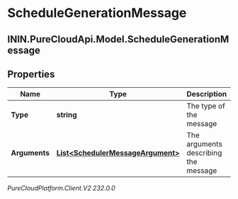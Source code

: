 # ScheduleGenerationMessage

## ININ.PureCloudApi.Model.ScheduleGenerationMessage

## Properties

|Name | Type | Description | Notes|
|------------ | ------------- | ------------- | -------------|
| **Type** | **string** | The type of the message | [optional] |
| **Arguments** | [**List&lt;SchedulerMessageArgument&gt;**](SchedulerMessageArgument) | The arguments describing the message | [optional] |



_PureCloudPlatform.Client.V2 232.0.0_
